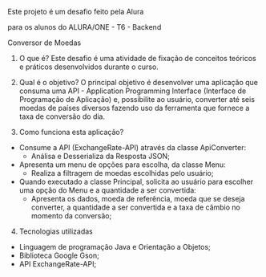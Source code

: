 Este projeto é um desafio feito pela Alura

para os alunos do ALURA/ONE - T6 - Backend

Conversor de Moedas

1. O que é?
Este desafio é uma atividade de fixação de conceitos teóricos e práticos desenvolvidos durante o curso.

2. Qual é o objetivo?
O principal objetivo é desenvolver uma aplicação que consuma uma 
API - Application Programming Interface (Interface de Programação de Aplicação) e,
possibilite ao usuário, converter até seis moedas de países diversos fazendo uso da
ferramenta que fornece a taxa de conversão do dia.

3. Como funciona esta aplicação?

- Consume a API (ExchangeRate-API) através da classe ApiConverter:
  - Análisa e Desserializa da Resposta JSON;
- Apresenta um menu de opções para escolha, da classe Menu:
  - Realiza a filtragem de moedas escolhidas pelo usuário;
- Quando executado a classe Principal, solicita ao usuário para escolher uma opção do Menu e a quantidade a ser convertida:
  - Apresenta os dados, moeda de referência, moeda que se deseja converter, a quantidade a ser convertida e a taxa de câmbio no momento da conversão;

4. Tecnologias utilizadas

- Linguagem de programação Java e Orientação a Objetos;
- Biblioteca Google Gson;
- API ExchangeRate-API;